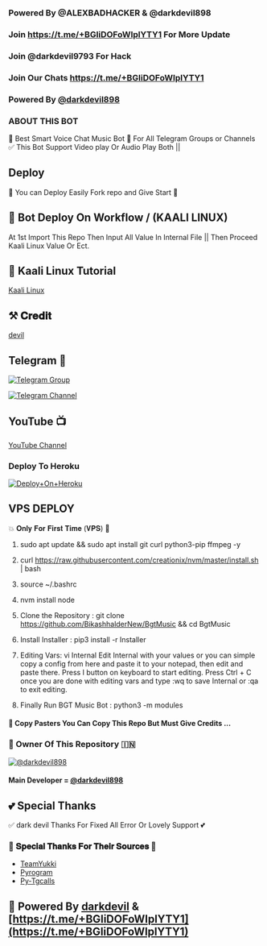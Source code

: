 ### Powered By @ALEXBADHACKER & @darkdevil898 

### Join https://t.me/+BGIiDOFoWIplYTY1 For More Update

### Join @darkdevil9793 For Hack

### Join Our Chats https://t.me/+BGIiDOFoWIplYTY1


### Powered By [@darkdevil898](https://t.me/darkdevil9793)


### ABOUT THIS BOT
🥀 Best Smart Voice Chat Music Bot 📢 For All Telegram Groups or Channels ✅ This Bot Support Video play Or Audio Play Both ||

## Deploy
🌷 You can Deploy Easily Fork repo and Give Start 🌷

## 🥀 Bot Deploy On Workflow / (KAALI LINUX)
 At 1st Import This Repo Then Input All Value In Internal File || Then Proceed Kaali Linux Value Or Ect.

## 🥀 Kaali Linux Tutorial

[Kaali Linux](https://youtu.be/_nZT5lhcL8U)

## ⚒️ 𝐂𝐫𝐞𝐝𝐢𝐭
[devil](https://t.me/+BGIiDOFoWIplYTY1)

## Telegram 🏪

[![Telegram Group](https://img.shields.io/badge/Telegram-Group-brightgreen)](https://t.me/+BGIiDOFoWIplYTY1)

[![Telegram Channel](https://img.shields.io/badge/Telegram-Channel-brightgreen)](https://t.me/darkdevil9793)

## YouTube 📺

[YouTube Channel](https://youtube.com/@ALEXHUNTERSYT?si=R02GMFo7ZX786AF2)

### Deploy To Heroku

[![Deploy+On+Heroku](https://www.herokucdn.com/deploy/button.svg)](https://dashboard.heroku.com/new?template=https://github.com/BikashHalderNew/YashMusic)

## VPS DEPLOY                                                                                          
💥 𝐎𝐧𝐥𝐲 𝐅𝐨𝐫 𝐅𝐢𝐫𝐬𝐭 𝐓𝐢𝐦𝐞 (𝐕𝐏𝐒) 💞

1) sudo apt update && sudo apt install git curl python3-pip ffmpeg -y

2) curl https://raw.githubusercontent.com/creationix/nvm/master/install.sh | bash

3) source ~/.bashrc

4) nvm install node

5. Clone the Repository :
git clone https://github.com/BikashhalderNew/BgtMusic &&  cd BgtMusic

6. Install Installer : 
pip3 install -r Installer

8. Editing Vars:
vi Internal 
Edit Internal with your values or you can simple copy a config from here and paste it to your notepad, then edit and paste there.
Press I button on keyboard to start editing.
Press Ctrl + C  once you are done with editing vars and type :wq to save Internal or :qa to exit editing.

9. Finally Run BGT Music Bot :
python3 -m modules 


#### 🥺 Copy Pasters You Can Copy This Repo But Must Give Credits ...

### 🌷 Owner Of This Repository 🇮🇳
[![@darkdevil898](https://te.legra.ph/file/840fed0100164af249bb8.jpg)](https://t.me/darkdevil9793)


#### Main Developer = [@darkdevil898](https://t.me/+BGIiDOFoWIplYTY1)

## 💕 Special Thanks

✅ dark devil Thanks For Fixed All Error Or Lovely Support 💕

### 🥳 𝐒𝐩𝐞𝐜𝐢𝐚𝐥 𝐓𝐡𝐚𝐧𝐤𝐬 𝐅𝐨𝐫 𝐓𝐡𝐞𝐢𝐫 𝐒𝐨𝐮𝐫𝐜𝐞𝐬 🥳

- [TeamYukki](https://github.com/teamyukki)
- [Pyrogram](https://github.com/pyrogram/pyrogram)
- [Py-Tgcalls](https://github.com/pytgcalls/pytgcalls)

## 🥀 Powered By [darkdevil](https://t.me/darkdevil9793) & [https://t.me/+BGIiDOFoWIplYTY1](https://t.me/+BGIiDOFoWIplYTY1)
